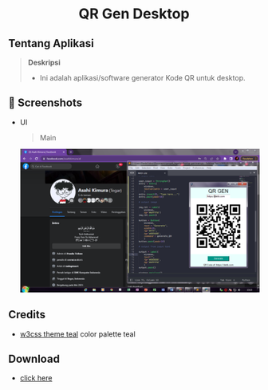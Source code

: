 <h1 align="center">QR Gen Desktop</h1>

## Tentang Aplikasi

> **Deskripsi**
> - Ini adalah aplikasi/software generator Kode QR untuk desktop.


## :camera_flash: Screenshots

- UI

  > Main

  [![qrgen.PNG](qrgen.PNG)](qrgen.PNG)

## Credits

- [w3css theme teal](https://www.w3schools.com/w3css/tryit.asp?filename=tryw3css_theme_teal) color palette teal

## Download
- [click here](https://github.com/pandatekno/QrGen-desktop/releases/tag/v1.0)
